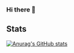 ### Hi there 👋

## Stats

[![Anurag's GitHub stats](https://github-readme-stats.vercel.app/api?username=mitcheman)](https://github.com/anuraghazra/github-readme-stats)
<!--
**mitcheman/mitcheman** is a ✨ _special_ ✨ repository because its `README.md` (this file) appears on your GitHub profile.

Here are some ideas to get you started:

- 🔭 I’m currently working on ...
- 🌱 I’m currently learning ...
- 👯 I’m looking to collaborate on ...
- 🤔 I’m looking for help with ...
- 💬 Ask me about ...
- 📫 How to reach me: ...
- 😄 Pronouns: ...
- ⚡ Fun fact: ...
-->
